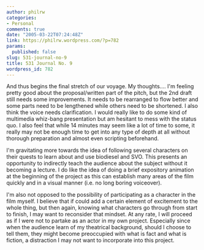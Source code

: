 ```yaml
---
author: philrw
categories:
- Personal
comments: true
date: "2005-03-22T07:24:48Z"
link: https://philrw.wordpress.com/?p=782
params:
  published: false
slug: 531-journal-no-9
title: 531 Journal No. 9
wordpress_id: 782
---
```


And thus begins the final stretch of our voyage. My thoughts.... I'm feeling pretty good about the proposal/written part of the pitch, but the 2nd draft still needs some improvements. It needs to be rearranged to flow better and some parts need to be lengthened while others need to be shortened. I also think the voice needs clarification. I would really like to do some kind of multimedia whiz-bang presentation but am hesitant to mess with the status quo. I also feel that while 14 minutes may seem like a lot of time to some, it really may not be enough time to get into any type of depth at all without thorough preparation and almost even scripting beforehand.

I'm gravitating more towards the idea of following several characters on their quests to learn about and use biodiesel and SVO. This presents an opportunity to indirectly teach the audience about the subject without it becoming a lecture. I do like the idea of doing a brief expository animation at the beginning of the project as this can establish many areas of the film quickly and in a visual manner (i.e. no long boring voiceover).

I'm also not opposed to the possibility of participating as a character in the film myself. I believe that if could add a certain element of excitement to the whole thing, but then again, knowing what characters go through from start to finish, I may want to reconsider that mindset. At any rate, I will proceed as if I were not to partake as an actor in my own project. Especially since when the audience learn of my theatrical background, should I choose to tell them, they might become preoccupied with what is fact and what is fiction, a distraction I may not want to incorporate into this project.

